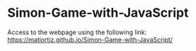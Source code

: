 # Simon-Game-with-JavaScript

Access to the webpage using the following link:
 https://matiortiz.github.io/Simon-Game-with-JavaScript/

